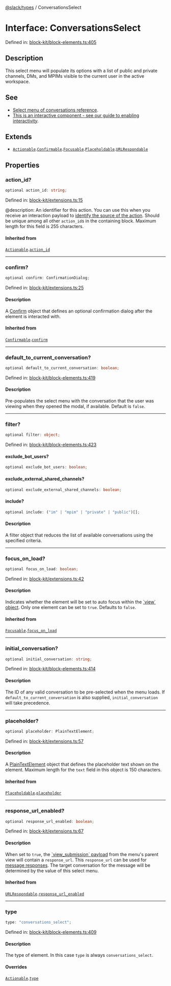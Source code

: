 [@slack/types](../index.md) / ConversationsSelect

# Interface: ConversationsSelect

Defined in: [block-kit/block-elements.ts:405](https://github.com/slackapi/node-slack-sdk/blob/main/packages/types/src/block-kit/block-elements.ts#L405)

## Description

This select menu will populate its options with a list of public and private channels, DMs, and MPIMs
visible to the current user in the active workspace.

## See

 - [Select menu of conversations reference](https://docs.slack.dev/reference/block-kit/block-elements/select-menu-element#conversations_select).
 - [This is an interactive component - see our guide to enabling interactivity](https://docs.slack.dev/interactivity/handling-user-interaction).

## Extends

- [`Actionable`](Actionable.md).[`Confirmable`](Confirmable.md).[`Focusable`](Focusable.md).[`Placeholdable`](Placeholdable.md).[`URLRespondable`](URLRespondable.md)

## Properties

### action\_id?

```ts
optional action_id: string;
```

Defined in: [block-kit/extensions.ts:15](https://github.com/slackapi/node-slack-sdk/blob/main/packages/types/src/block-kit/extensions.ts#L15)

@description: An identifier for this action. You can use this when you receive an interaction payload to
[identify the source of the action](https://docs.slack.dev/interactivity/handling-user-interaction#payloads). Should be unique
among all other `action_id`s in the containing block. Maximum length for this field is 255 characters.

#### Inherited from

[`Actionable`](Actionable.md).[`action_id`](Actionable.md#action_id)

***

### confirm?

```ts
optional confirm: ConfirmationDialog;
```

Defined in: [block-kit/extensions.ts:25](https://github.com/slackapi/node-slack-sdk/blob/main/packages/types/src/block-kit/extensions.ts#L25)

#### Description

A [Confirm](Confirm.md) object that defines an optional confirmation dialog after the element is interacted
with.

#### Inherited from

[`Confirmable`](Confirmable.md).[`confirm`](Confirmable.md#confirm)

***

### default\_to\_current\_conversation?

```ts
optional default_to_current_conversation: boolean;
```

Defined in: [block-kit/block-elements.ts:419](https://github.com/slackapi/node-slack-sdk/blob/main/packages/types/src/block-kit/block-elements.ts#L419)

#### Description

Pre-populates the select menu with the conversation that the user was viewing when they opened the
modal, if available. Default is `false`.

***

### filter?

```ts
optional filter: object;
```

Defined in: [block-kit/block-elements.ts:423](https://github.com/slackapi/node-slack-sdk/blob/main/packages/types/src/block-kit/block-elements.ts#L423)

#### exclude\_bot\_users?

```ts
optional exclude_bot_users: boolean;
```

#### exclude\_external\_shared\_channels?

```ts
optional exclude_external_shared_channels: boolean;
```

#### include?

```ts
optional include: ("im" | "mpim" | "private" | "public")[];
```

#### Description

A filter object that reduces the list of available conversations using the specified criteria.

***

### focus\_on\_load?

```ts
optional focus_on_load: boolean;
```

Defined in: [block-kit/extensions.ts:42](https://github.com/slackapi/node-slack-sdk/blob/main/packages/types/src/block-kit/extensions.ts#L42)

#### Description

Indicates whether the element will be set to auto focus within the
[\`view\` object](https://docs.slack.dev/surfaces/modals). Only one element can be set to `true`.
Defaults to `false`.

#### Inherited from

[`Focusable`](Focusable.md).[`focus_on_load`](Focusable.md#focus_on_load)

***

### initial\_conversation?

```ts
optional initial_conversation: string;
```

Defined in: [block-kit/block-elements.ts:414](https://github.com/slackapi/node-slack-sdk/blob/main/packages/types/src/block-kit/block-elements.ts#L414)

#### Description

The ID of any valid conversation to be pre-selected when the menu loads. If
`default_to_current_conversation` is also supplied, `initial_conversation` will take precedence.

***

### placeholder?

```ts
optional placeholder: PlainTextElement;
```

Defined in: [block-kit/extensions.ts:57](https://github.com/slackapi/node-slack-sdk/blob/main/packages/types/src/block-kit/extensions.ts#L57)

#### Description

A [PlainTextElement](PlainTextElement.md) object that defines the placeholder text shown on the element. Maximum
length for the `text` field in this object is 150 characters.

#### Inherited from

[`Placeholdable`](Placeholdable.md).[`placeholder`](Placeholdable.md#placeholder)

***

### response\_url\_enabled?

```ts
optional response_url_enabled: boolean;
```

Defined in: [block-kit/extensions.ts:67](https://github.com/slackapi/node-slack-sdk/blob/main/packages/types/src/block-kit/extensions.ts#L67)

#### Description

When set to `true`, the [\`view\_submission\` payload](https://docs.slack.dev/reference/interaction-payloads/view-interactions-payload#view_submission)
from the menu's parent view will contain a `response_url`. This `response_url` can be used for
[message responses](https://docs.slack.dev/interactivity/handling-user-interaction#message_responses). The target conversation
for the message will be determined by the value of this select menu.

#### Inherited from

[`URLRespondable`](URLRespondable.md).[`response_url_enabled`](URLRespondable.md#response_url_enabled)

***

### type

```ts
type: "conversations_select";
```

Defined in: [block-kit/block-elements.ts:409](https://github.com/slackapi/node-slack-sdk/blob/main/packages/types/src/block-kit/block-elements.ts#L409)

#### Description

The type of element. In this case `type` is always `conversations_select`.

#### Overrides

[`Actionable`](Actionable.md).[`type`](Actionable.md#type)
